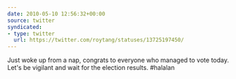 ```yaml
---
date: 2010-05-10 12:56:32+00:00
source: twitter
syndicated:
- type: twitter
  url: https://twitter.com/roytang/statuses/13725197450/
---
```


Just woke up from a nap, congrats to everyone who managed to vote today. Let's be vigilant and wait for the election results. #halalan